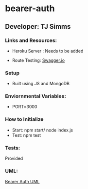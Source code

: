 # bearer-auth

## Developer: TJ Simms

### Links and Resources:
- Heroku Server : Needs to be added

- Route Testing: [Swagger.io](https://inspector.swagger.io/builder)

### Setup

- Built using JS and MongoDB

### Enviornmental Variables:
- PORT=3000

### How to Initialize

- Start: npm start/ node index.js
- Test: npm test

### Tests:

Provided

### UML:

[Bearer Auth UML](./assets/Bearer-Auth-UML.jpg)